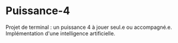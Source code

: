 # Puissance-4
Projet de terminal : un puissance 4 à jouer seul.e ou accompagné.e. Implémentation d'une intelligence artificielle.
